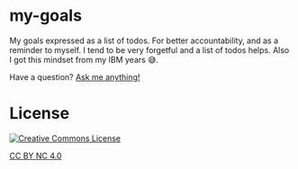 # my-goals
My goals expressed as a list of todos. For better accountability, and as a reminder to myself. I tend to be very forgetful and a list of todos helps. Also I got this mindset from my IBM years :sweat_smile:.

Have a question? [Ask me anything!](https://github.com/claudiopro/ama/issues/new)

# License

<a rel="license" href="http://creativecommons.org/licenses/by-nc/4.0/"><img alt="Creative Commons License" style="border-width:0" src="https://i.creativecommons.org/l/by-nc/4.0/88x31.png" /></a>

[CC BY NC 4.0](http://creativecommons.org/licenses/by-nc/4.0/)
